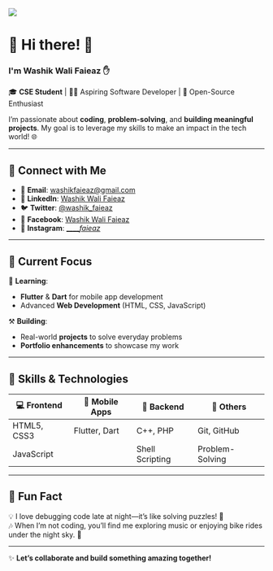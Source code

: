 ![](https://komarev.com/ghpvc/?username=washik6049&abbreviated=true)
# 🌟 Hi there! 👋  
### I'm **Washik Wali Faieaz ✋**  

🎓 **CSE Student** | 🧑‍💻 Aspiring Software Developer | 🚀 Open-Source Enthusiast  

I’m passionate about **coding**, **problem-solving**, and **building meaningful projects**. My goal is to leverage my skills to make an impact in the tech world! 🌐  

---

## 🔗 Connect with Me  
- 📧 **Email**: [washikfaieaz@gmail.com](mailto:washikfaieaz@gmail.com)  
- 💼 **LinkedIn**: [Washik Wali Faieaz](https://www.linkedin.com/in/washik-wali-faieaz-169a78263)  
- 🐦 **Twitter**: [@washik_faieaz](https://twitter.com/washik_faieaz)  
- 📘 **Facebook**: [Washik Wali Faieaz](https://www.facebook.com/washikfaieaz/)
- 📸 **Instagram**: [_____faieaz_](https://www.instagram.com/_____faieaz_/)

---

## 🚀 Current Focus  
🌱 **Learning**:  
- **Flutter** & **Dart** for mobile app development  
- Advanced **Web Development** (HTML, CSS, JavaScript)  

⚒️ **Building**:  
- Real-world **projects** to solve everyday problems  
- **Portfolio enhancements** to showcase my work  

---

## 🎯 Skills & Technologies  
| 💻 Frontend | 📱 Mobile Apps | 🔧 Backend | 🔗 Others |
|-------------|---------------|------------|-----------|
| HTML5, CSS3 | Flutter, Dart | C++, PHP   | Git, GitHub |
| JavaScript   |               | Shell Scripting | Problem-Solving |

---

## 🌟 Fun Fact  
💡 I love debugging code late at night—it’s like solving puzzles! 🧩  
🎶 When I’m not coding, you’ll find me exploring music or enjoying bike rides under the night sky. 🌌

---

✨ **Let’s collaborate and build something amazing together!**  
